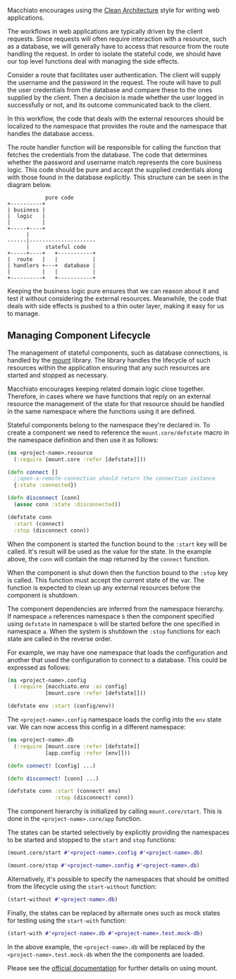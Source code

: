 
Macchiato encourages using the [Clean Architecture](https://blog.8thlight.com/uncle-bob/2012/08/13/the-clean-architecture.html) style for writing web applications.

The workflows in web applications are typically driven by the client requests. Since requests will often require interaction with a resource, such as a database, we will generally have to access that resource from the route handling the request. In order to isolate the stateful code, we should have our top level functions deal with managing the side effects.

Consider a route that facilitates user authentication. The client will supply the username and the password in the request. The route will have to pull the user credentials from the database and compare these to the ones supplied by the client. Then a decision is made whether the user logged in successfully or not, and its outcome communicated back to the client.

In this workflow, the code that deals with the external resources should be localized to the namespace that provides the route and the namespace that handles the database access.

The route handler function will be responsible for calling the function that fetches the credentials from the database. The code that determines whether the password and username match represents the core business logic. This code should be pure and accept the supplied credentials along with those found in the database explicitly. This structure can be seen in the diagram below.

```
            pure code
+----------+
| business |
|  logic   |
|          |
+-----+----+
      |
------|---------------------
      |     stateful code
+-----+----+   +-----------+
|  route   |   |           |
| handlers +---+  database |
|          |   |           |
+----------+   +-----------+
```

Keeping the business logic pure ensures that we can reason about it and test it without considering the external resources. Meanwhile, the code that deals with side effects is pushed to a thin outer layer, making it easy for us to manage.

## Managing Component Lifecycle

The management of stateful components, such as database connections, is handled by the [mount](https://github.com/tolitius/mount) library.
The library handles the lifecycle of such resources within the application ensuring that any such resources are started
and stopped as necessary.

Macchiato encourages keeping related domain logic close together. Therefore, in cases where we have functions that
reply on an external resource the management of the state for that resource should be handled in the same namespace
where the functions using it are defined.

Stateful components belong to the namespace they're declared in. To create a component we need to reference
the `mount.core/defstate` macro in the namespace definition and then use it as follows:

```clojure
(ns <project-name>.resource
  (:require [mount.core :refer [defstate]]))

(defn connect []
  ;;open-a-remote-connection should return the connection instance
  {:state :connected})

(defn disconnect [conn]
  (assoc conn :state :disconnected))

(defstate conn
  :start (connect)
  :stop (disconnect conn))
```

When the component is started the function bound to the `:start` key will be called. It's result will be used as the value
for the state. In the example above, the `conn` will contain the map returned by the `connect` function.

When the component is shut down then the function bound to the `:stop` key is called. This function must accept the
current state of the var. The function is expected to clean up any external resources before the component is
shutdown.

The component dependencies are inferred from the namespace hierarchy. If namespace `a` references namespace `b` then
the component specified using `defstate` in namespace `b` will be started before the one specified in namespace `a`.
When the system is shutdown the `:stop` functions for each state are called in the reverse order.

For example, we may have one namespace that loads the configuration and another that used the configuration to connect
to a database. This could be expressed as follows:

```clojure
(ns <project-name>.config
  (:require [macchiato.env :as config]
            [mount.core :refer [defstate]]))

(defstate env :start (config/env))
```

The `<project-name>.config` namespace loads the config into the `env` state var. We can now access this config in a different
namespace:

```clojure
(ns <project-name>.db
  (:require [mount.core :refer [defstate]]
            [app.config :refer [env]]))

(defn connect! [config] ...)

(defn disconnect! [conn] ...)

(defstate conn :start (connect! env)
               :stop (disconnect! conn))
```

The component hierarchy is initialized by calling `mount.core/start`. This is done in the
 `<project-name>.core/app` function.

The states can be started selectively by explicitly providing the namespaces to be started and stopped to the `start`
and `stop` functions:

```clojure
(mount.core/start #'<project-name>.config #'<project-name>.db)

(mount.core/stop #'<project-name>.config #'<project-name>.db)
```

Alternatively, it's possible to specify the namespaces that should be omitted from the lifecycle using the
`start-without` function:

```clojure
(start-without #'<project-name>.db)
```

Finally, the states can be replaced by alternate ones such as mock states for testing using the `start-with` function:

```clojure
(start-with #'<project-name>.db #'<project-name>.test.mock-db)
```

In the above example, the `<project-name>.db` will be replaced by the `<project-name>.test.mock-db` when the the components are loaded.

Please see the [official documentation](https://github.com/tolitius/mount) for further details on using mount.
